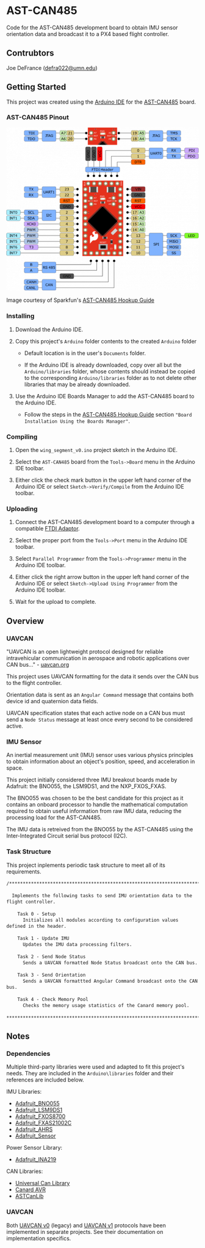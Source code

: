 # AST-CAN485

Code for the AST-CAN485 development board to obtain IMU sensor orientation data and broadcast it to a PX4 based flight controller.

## Contrubtors

Joe DeFrance (defra022@umn.edu)

## Getting Started

This project was created using the [Arduino IDE](https://www.arduino.cc/en/main/software) for the [AST-CAN485](https://www.sparkfun.com/products/14483) board.

### AST-CAN485 Pinout

![AST-CAN485 Pinout](AST-CAN485-Pinout.png)

Image courtesy of Sparkfun's [AST-CAN485 Hookup Guide](https://learn.sparkfun.com/tutorials/ast-can485-hookup-guide?_ga=2.39481377.365903456.1581038177-271346267.1574810854)

### Installing

1. Download the Arduino IDE.

2. Copy this project's `Arduino` folder contents to the created `Arduino` folder 

   * Default location is in the user's `Documents` folder.

   * If the Arduino IDE is already downloaded, copy over all but the `Arduino/libraries` folder, whose contents should instead be copied to the corresponding `Arduino/libraries` folder as to not delete other libraries that may be already downloaded.

3. Use the Arduino IDE Boards Manager to add the AST-CAN485 board to the Arduino IDE.

   * Follow the steps in the [AST-CAN485 Hookup Guide](https://learn.sparkfun.com/tutorials/ast-can485-hookup-guide?_ga=2.6567157.631132834.1583434944-271346267.1574810854) section `"Board Installation Using the Boards Manager"`.

### Compiling

1. Open the `wing_segment_v0.ino` project sketch in the Arduino IDE.

2. Select the `AST-CAN485` board from the `Tools->Board` menu in the Arduino IDE toolbar.

3. Either click the check mark button in the upper left hand corner of the Arduino IDE or select `Sketch->Verify/Compile` from the Arduino IDE toolbar.

### Uploading

1. Connect the AST-CAN485 development board to a computer through a compatible [FTDI Adaptor](https://www.sparkfun.com/products/9716?_ga=2.13897968.631132834.1583434944-271346267.1574810854).

2. Select the proper port from the `Tools->Port` menu in the Arduino IDE toolbar.

3. Select `Parallel Programmer` from the `Tools->Programmer` menu in the Arduino IDE toolbar.

4. Either click the right arrow button in the upper left hand corner of the Arduino IDE or select `Sketch->Upload Using Programmer` from the Arduino IDE toolbar.

5. Wait for the upload to complete.

## Overview

### UAVCAN

"UAVCAN is an open lightweight protocol designed for reliable intravehicular communication in aerospace and robotic applications over CAN bus..." - [uavcan.org](https://uavcan.org/)

This project uses UAVCAN formatting for the data it sends over the CAN bus to the flight controller. 

Orientation data is sent as an `Angular Command` message that contains both device id and quaternion data fields.

UAVCAN specification states that each active node on a CAN bus must send a `Node Status` message at least once every second to be considered active. 

### IMU Sensor

An inertial measurement unit (IMU) sensor uses various physics principles to obtain information about an object's position, speed, and acceleration in space. 

This project initially considered three IMU breakout boards made by Adafruit: the BNO055, the LSM9DS1, and the NXP_FXOS_FXAS. 

The BNO055 was chosen to be the best candidate for this project as it contains an onboard processor to handle the mathematical computation required to obtain useful information from raw IMU data, reducing the processing load for the AST-CAN485.

The IMU data is retreived from the BNO055 by the AST-CAN485 using the Inter-Integrated Circuit serial bus protocol (I2C).

### Task Structure

This project inplements periodic task structure to meet all of its requirements.

```
/**************************************************************************************************************
  
  Implements the following tasks to send IMU orientation data to the flight controller.
  
    Task 0 - Setup
      Initializes all modules according to configuration values defined in the header.

    Task 1 - Update IMU
      Updates the IMU data processing filters.

    Task 2 - Send Node Status
      Sends a UAVCAN formatted Node Status broadcast onto the CAN bus.

    Task 3 - Send Orientation
      Sends a UAVCAN formattted Angular Command broadcast onto the CAN bus.

    Task 4 - Check Memory Pool
      Checks the memory usage statistics of the Canard memory pool.
      
**************************************************************************************************************/
```

## Notes

### Dependencies

Multiple third-party libraries were used and adapted to fit this project's needs. They are included in the `Arduino\libraries` folder and their references are included below.

IMU Libraries: 
  * [Adafruit_BNO055](https://github.com/adafruit/Adafruit_BNO055)
  * [Adafruit_LSM9DS1](https://github.com/adafruit/Adafruit_LSM9DS1)
  * [Adafruit_FXOS8700](https://github.com/adafruit/Adafruit_FXOS8700)
  * [Adafruit_FXAS21002C](https://github.com/adafruit/Adafruit_FXAS21002C)
  * [Adafruit_AHRS](https://github.com/adafruit/Adafruit_AHRS)
  * [Adafruit_Sensor](https://github.com/adafruit/Adafruit_Sensor)

Power Sensor Library: 
  * [Adafruit_INA219](https://github.com/adafruit/Adafruit_INA219)

CAN Libraries: 
  * [Universal Can Library](https://github.com/rennerm/avr-can-lib/tree/9c6bc9118de66d6edaf1b8539e2b9717ba26d123#universelle-can-blibiothek-avr-can-lib)
  * [Canard AVR](https://github.com/UAVCAN/libcanard/tree/legacy-v0/drivers/avr)
  * [ASTCanLib](https://github.com/Atlantis-Specialist-Technologies/AST_CAN_Arduino_Library/blob/master/src/ASTCanLib.h)

### UAVCAN

Both [UAVCAN v0](https://github.com/UAVCAN/libcanard) (legacy) and [UAVCAN v1](https://github.com/UAVCAN/libcanard/tree/legacy-v0) protocols have been implemented in separate projects. See their documentation on implementation specifics.
